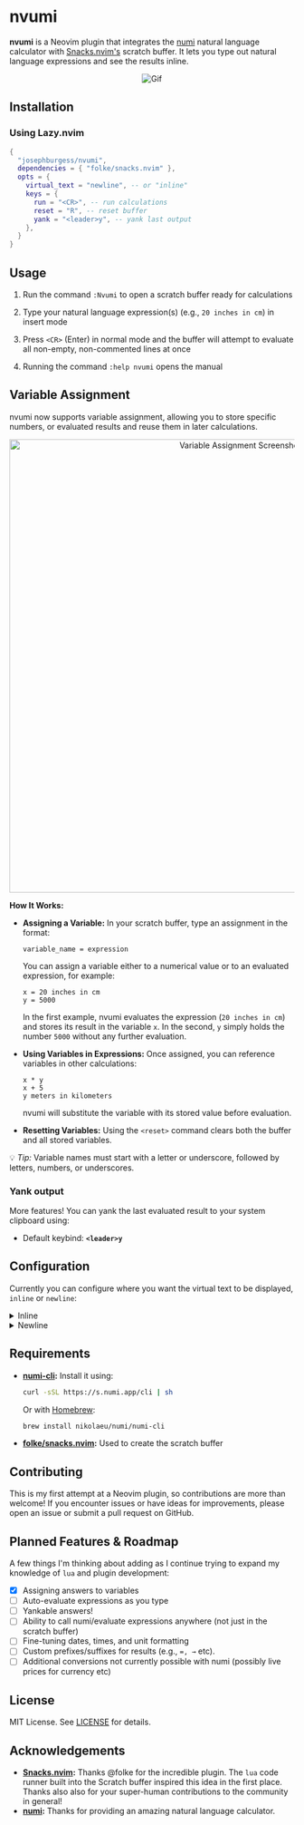 # nvumi

**nvumi** is a Neovim plugin that integrates the [numi](https://github.com/nikolaeu/numi) natural language calculator with [Snacks.nvim's](https://github.com/folke/snacks.nvim/blob/main/docs/scratch.md) scratch buffer. It lets you type out natural language expressions and see the results inline.

<p align="center">
  <img src="https://github.com/user-attachments/assets/d330a0f8-ccb5-44f3-b1b9-a2775dda72e5" alt="Gif" />
</p>

## Installation

### Using Lazy.nvim

```lua
{
  "josephburgess/nvumi",
  dependencies = { "folke/snacks.nvim" },
  opts = {
    virtual_text = "newline", -- or "inline"
    keys = {
      run = "<CR>", -- run calculations
      reset = "R", -- reset buffer
      yank = "<leader>y", -- yank last output
    },
  }
}
```

## Usage

1. Run the command `:Nvumi` to open a scratch buffer ready for calculations

2. Type your natural language expression(s) (e.g., `20 inches in cm`) in insert mode

3. Press `<CR>` (Enter) in normal mode and the buffer will attempt to evaluate all non-empty, non-commented lines at once

4. Running the command `:help nvumi` opens the manual

## Variable Assignment

nvumi now supports variable assignment, allowing you to store specific numbers, or evaluated results and reuse them in later calculations.

<p align="center">
  <img src="https://github.com/user-attachments/assets/ea3c06ed-2555-45b3-85bb-89e4834f9d97" alt="Variable Assignment Screenshot" width="800" />
</p>

**How It Works:**

- **Assigning a Variable:**
  In your scratch buffer, type an assignment in the format:

  ```text
  variable_name = expression
  ```

  You can assign a variable either to a numerical value or to an evaluated expression, for example:

  ```text
  x = 20 inches in cm
  y = 5000
  ```

  In the first example, nvumi evaluates the expression (`20 inches in cm`) and stores its result in the variable `x`.
  In the second, `y` simply holds the number `5000` without any further evaluation.

- **Using Variables in Expressions:**
  Once assigned, you can reference variables in other calculations:

  ```text
  x * y
  x + 5
  y meters in kilometers
  ```

  nvumi will substitute the variable with its stored value before evaluation.

- **Resetting Variables:**
  Using the `<reset>` command clears both the buffer and all stored variables.

💡 _Tip:_ Variable names must start with a letter or underscore, followed by letters, numbers, or underscores.

### **Yank output**

More features! You can yank the last evaluated result to your system clipboard using:

- Default keybind: **`<leader>y`**

## Configuration

Currently you can configure where you want the virtual text to be displayed, `inline` or `newline`:

<details closed>
  <summary>Inline</summary>
  <p>
    <img src="https://github.com/user-attachments/assets/dae054cc-bddb-49c2-802a-68bfc9108d49" alt="Inline Screenshot" />
  </p>
</details>

<details closed>
  <summary>Newline</summary>
  <p>
    <img src="https://github.com/user-attachments/assets/f7222430-4cb4-4eb7-a155-477d70dc39ff" alt="Newline Screenshot" />
  </p>
</details>

## Requirements

- **[numi-cli](https://github.com/nikolaeu/numi):**
  Install it using:

  ```bash
  curl -sSL https://s.numi.app/cli | sh
  ```

  Or with [Homebrew](https://brew.sh/):

  ```bash
  brew install nikolaeu/numi/numi-cli
  ```

- **[folke/snacks.nvim](https://github.com/folke/snacks.nvim):**
  Used to create the scratch buffer

## Contributing

This is my first attempt at a Neovim plugin, so contributions are more than welcome! If you encounter issues or have ideas for improvements, please open an issue or submit a pull request on GitHub.

## Planned Features & Roadmap

A few things I'm thinking about adding as I continue trying to expand my knowledge of `lua` and plugin development:

- [x] Assigning answers to variables
- [ ] Auto-evaluate expressions as you type
- [ ] Yankable answers!
- [ ] Ability to call numi/evaluate expressions anywhere (not just in the scratch buffer)
- [ ] Fine-tuning dates, times, and unit formatting
- [ ] Custom prefixes/suffixes for results (e.g., `=, →` etc).
- [ ] Additional conversions not currently possible with numi (possibly live prices for currency etc)

## License

MIT License. See [LICENSE](LICENSE) for details.

## Acknowledgements

- **[Snacks.nvim](https://github.com/folke/snacks.nvim):**
  Thanks @folke for the incredible plugin. The `lua` code runner built into the Scratch buffer inspired this idea in the first place. Thanks also also for your super-human contributions to the community in general!
- **[numi](https://github.com/nikolaeu/numi):**
  Thanks for providing an amazing natural language calculator.
